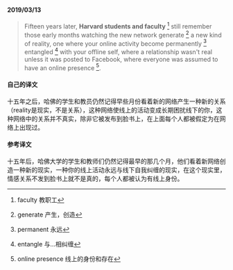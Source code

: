 #### 2019/03/13

> Fifteen years later, **Harvard students and faculty** [^1] still remember those early months watching the new network generate [^2] a new kind of reality, one where your online activity become permanently [^3] entangled [^4] with your offline self, where a relationship wasn't real unless it was posted to Facebook, where everyone was assumed to have an online presence [^5].



#### 自己的译文

十五年之后，哈佛的学生和教员仍然记得早些月份看着新的网络产生一种新的关系（reality是现实，不是关系），这种网络使线上的活动变成长期困扰线下的你，这种网络中的关系并不真实，除非它被发布到脸书上，在上面每个人都被假定为在网络上出现过。



#### 参考译文

十五年后，哈佛大学的学生和教师们仍然记得最早的那几个月，他们看着新网络创造一种新的现实，一种你的线上活动永远与线下自我纠缠的现实，在这个现实里，情感关系不发到脸书上就不是真的，每个人都被认为有线上身份。



[^1]: faculty 教职工
[^2]: generate 产生，创造
[^3]: permanent 永远
[^4]: entangle 与...相纠缠
[^5]: online presence 线上的身份和存在


